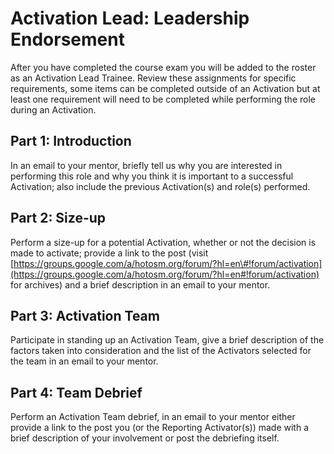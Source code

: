 # Activation Lead: Leadership Endorsement

After you have completed the course exam you will be added to the roster as an Activation Lead Trainee. Review these assignments for specific requirements, some items can be completed outside of an Activation but at least one requirement will need to be completed while performing the role during an Activation.

## Part 1: Introduction

In an email to your mentor, briefly tell us why you are interested in performing this role and why you think it is important to a successful Activation; also include the previous Activation\(s\) and role\(s\) performed.

## Part 2: Size-up

Perform a size-up for a potential Activation, whether or not the decision is made to activate; provide a link to the post \(visit [https://groups.google.com/a/hotosm.org/forum/?hl=en\#!forum/activation](https://groups.google.com/a/hotosm.org/forum/?hl=en#!forum/activation) for archives\) and a brief description in an email to your mentor.

## Part 3: Activation Team

Participate in standing up an Activation Team, give a brief description of the factors taken into consideration and the list of the Activators selected for the team in an email to your mentor.

## Part 4: Team Debrief

Perform an Activation Team debrief, in an email to your mentor either provide a link to the post you \(or the Reporting Activator\(s\)\) made with a brief description of your involvement or post the debriefing itself.

